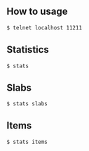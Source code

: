 ## How to usage
```bash
$ telnet localhost 11211
```

## Statistics
```bash
$ stats
```

## Slabs
```bash
$ stats slabs
```

## Items
```bash
$ stats items
```
